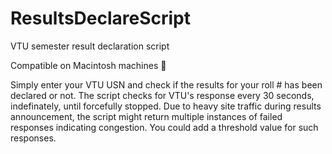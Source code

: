 # ResultsDeclareScript
VTU semester result declaration script

Compatible on Macintosh machines 

Simply enter your VTU USN and check if the results for your roll # has been declared or not.
The script checks for VTU's response every 30 seconds, indefinately, until forcefully stopped. Due to heavy site traffic during results announcement, the script might return multiple instances of failed responses indicating congestion. You could add a threshold value for such responses.
